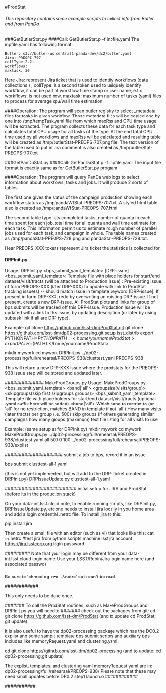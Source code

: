 #ProdStat
###### This repository contains some example scripts to collect info from Butler and from PanDa
###GetButlerStat.py
####Call: GetButlerStat.p -f inpfile.yaml
 The inpfile.yaml has following format:
```
Butler: s3://butler-us-central1-panda-dev/dc2/butler.yaml
Jira: PREOPS-707
collType:2.2i
workflows: 
maxtask: 30
```
Here  Jira: represent Jira ticket that is used to identify workflows (data collections ) ,
collType: is a second token used to uniquely identify workflow, it can be part of workflow time stamp
or user name, e.t.c.
workflows: is not used now,
maxtask: maximum number of tasks (yaml) files to process for average cpu/wall time estimation.

####Operation:
The program will scan butler registry to select _metadata files for tasks in 
given workflow. Those metadata files will be copied one by one into 
/tmp/tempTask.yaml file from which maxRss and CPU time usage will be 
extracted.
The program collects these data for each task type and calculates total CPU usage for
all tasks of the type. At the end total CPU time used by all workflows and
maxRss wil be calculated and resulting table will be created as
/tmp/butlerStat-PREOPS-707.png file. The text version of the table used to put in Jira comment is also created
as /tmp/butlerStat-PREOPS-707.txt

###GetPanDaStat.py
####Call: GetPanDaStat.p -f inpfile.yaml
The input file format is exactly same as for GetButlerStat.py program

####Operation:
The program will query PanDa web logs to select information about workflows,
tasks and jobs. It will produce 2 sorts of tables.

The first one gives the status of the campaign
production showing each workflow status as /tmp/pandaWfStat-PREOPS-707.txt.
A styled html table also is created as /tmp/pandaWfStat-PREOPS-707.html

The second table type lists completed tasks, number of quanta in each, time spent for each job,
total time for all quanta and wall time estimate for each task. This information permit us to estimate rough number of
parallel jobs used for each task, and campaign in whole.
The table names created as /tmp/pandaStat-PREOPS-728.png and pandaStat-PREOPS-728.txt.

Hear PREOPS-XXX tokens represent Jira ticket the statistics is collected for.


#### DRPInit.py 
Usage: DRPInit.py <bps_submit_yaml_template> <Production Issue> [DRP-issue]
  <bps_submit_yaml_template>: Template file with place holders for start/end dataset/visit/tracts (will be attached to Production Issue)
  <Production Issue>: Pre-existing issue of form PREOPS-XXX (later DRP-XXX) to update with link to ProdStat tracking issue(s) -- should match issue in template keyword 
  [DRP-issue]: If present in form DRP-XXX, redo by overwriting an existing DRP-issue. If not present, create a new DRP-issue.  All ProdStat plots and links for group of bps submits will be tracked off this DRP-issue.  Production Issue will be updated with a link to this issue, by updating description (or later by using subtask link if all are DRP type). 

Example: 
git clone https://github.com/lsst-dm/ProdStat.git
git clone https://github.com/lsst-dm/dp02-processing.git
setup lsst_distrib
export PYTHONPATH=${PYTHONPATH}:<home/yourname/ProdStat>
export PATH=${PATH}:</home/yourname/ProdStat>

mkdir mywork
cd mywork
DRPInit.py ../dp02-processing/full/rehearsal/PREOPS-938/clusttest.yaml PREOPS-938

This will return a new DRP-XXX issue where the  prodstats for the PREOPS-938 issue step will be stored
and updated later.


############## MakeProdGroups.py 
Usage: MakeProdGroups.py <bps_submit_yaml_template> <band|'all'> <groupsize(visits/group)> <skipgroups(skip first skipgroups groups)> <ngroups> <explist>
  <bps_submit_yaml_template>: Template file with place holders for start/end dataset/visit/tracts (optional .yaml suffix here will be added)
 <band|'all'> Which band to restrict to (or 'all' for no restriction, matches BAND in template if not 'all')
 <groupsize> How many visits (later tracts) per group (i.e. 500)
 <skipgroups> skip <skipgroups> groups (if others generating similar campaigns
 <ngroups> how many groups (maximum)
 <explist> text file listing <band1> <exposure1> for all visits to use

Example: (same setup as for DRPInit.py)
mkdir mywork
cd mywork
MakeProdGroups.py ../dp02-processing/full/rehearsal/PREOPS-938/clusttest.yaml  all 500 0 100 ../dp02-processing/full/rehearsal/PREOPS-938/explist

 

##################### submit a job to bps, record it in an issue

bps submit clusttest-all-1.yaml

(this is not yet implemented, but will add to the DRP- ticket created in DRPInit.py)
DRPIssueUpdate.py clusttest-all-1.yaml 

########################## initial setup for JIRA and ProdStat (before its in the production stack)

On your data-int.lsst.cloud note, to enable running scripts, like DRPInit.py, DRPIssueUpdate.py, etc
one needs to install jira locally in you home area and add a login credential .netrc file.
To install jira to this:

pip install jira

Then create a small file with an editor (such as vi) that looks like this:
cat ~/.netrc
#test jira from python scripts
machine lsstjira 
        account https://jira.lsstcorp.org
	login <yourname>
	password <yourjirapasswd>

#########
Note that your login <yourname> may be different from your data-int.lsst.cloud login name.
Use your LSST/Rubin/Jira login name here (and associated passwd)
#####
Be sure to 'chmod og-rwx ~/.netrc' so it can't be read

############

This only needs to be done once.

####### To call the ProdStat routines, such as MakeProdGroups and DRPInit.py you will need to
####### check out the packages from git:
cd 
git clone https://github.com/lsst-dm/ProdStat		(and to update cd ProdStat; git update)

it is also useful to have the dp02-processing package which has the DC0.2 explist and some
sample template bps submit scripts and auxillary bps includes like memoryRequest.yaml and clustering.yaml:

cd
git clone https://github.com/lsst-dm/dp02-processing  (and to update: cd dp02-processing;git update)

The explist, templates, and clustering yaml memoryRequest yaml are in: dp02-processing/full/rehearsal/PREOPS-938/
Please note that these may need small updates before DP0.2 step1 launch.o
############

###########



